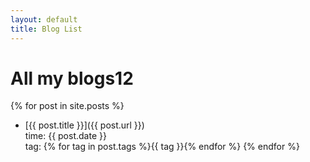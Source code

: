 ```yaml
---
layout: default
title: Blog List
---
```

# All my blogs12  

{% for post in site.posts %}
 - [{{ post.title }}]({{ post.url }})  
 time: {{ post.date }}  
 tag: {% for tag in post.tags %}{{ tag }}{% endfor %}
{% endfor %}
